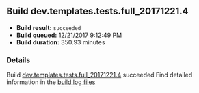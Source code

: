 ## Build dev.templates.tests.full_20171221.4
- **Build result:** `succeeded`
- **Build queued:** 12/21/2017 9:12:49 PM
- **Build duration:** 350.93 minutes
### Details
Build [dev.templates.tests.full_20171221.4](https://winappstudio.visualstudio.com/web/build.aspx?pcguid=a4ef43be-68ce-4195-a619-079b4d9834c2&builduri=vstfs%3a%2f%2f%2fBuild%2fBuild%2f24509) succeeded
Find detailed information in the [build log files](https://uwpctdiags.blob.core.windows.net/buildlogs/dev.templates.tests.full_20171221.4_logs.zip)
